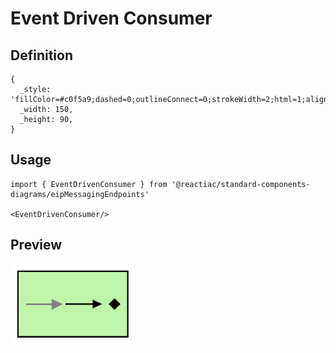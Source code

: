 # Event Driven Consumer

## Definition

```
{
  _style: 'fillColor=#c0f5a9;dashed=0;outlineConnect=0;strokeWidth=2;html=1;align=center;fontSize=8;verticalLabelPosition=bottom;verticalAlign=top;shape=mxgraph.eip.event_driven_consumer;',
  _width: 150,
  _height: 90,
}
```

## Usage

```
import { EventDrivenConsumer } from '@reactiac/standard-components-diagrams/eipMessagingEndpoints'

<EventDrivenConsumer/>
```

## Preview

<img src="./event-driven-consumer.png" width="200"/>
